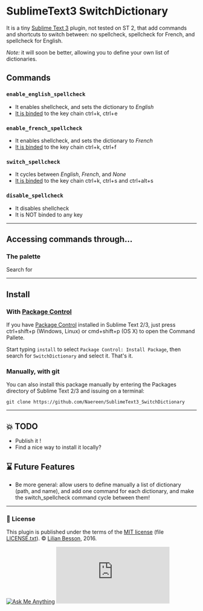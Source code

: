 # SublimeText3 SwitchDictionary
It is a tiny [Sublime Text 3]() plugin, not tested on ST 2, that add commands and shortcuts to switch between: no spellcheck, spellcheck for French, and spellcheck for English.

*Note:* it will soon be better, allowing you to define your own list of dictionaries.

## Commands
### `enable_english_spellcheck`
  - It enables shellcheck, and sets the dictionary to *English*
  - [It is binded]() to the key chain <key>ctrl+k, ctrl+e</key>

### `enable_french_spellcheck`
  - It enables shellcheck, and sets the dictionary to *French*
  - [It is binded]() to the key chain <key>ctrl+k, ctrl+f</key>

### `switch_spellcheck`
  - It cycles between *English*, *French*, and *None*
  - [It is binded]() to the key chain <key>ctrl+k, ctrl+s</key> and <key>ctrl+alt+s</key>

### `disable_spellcheck`
  - It disables shellcheck
  - It is NOT binded to any key

----

## Accessing commands through...
### The palette
Search for 

----

## Install
### With [Package Control](https://packagecontrol.io/)
If you have [Package Control](https://packagecontrol.io/) installed in Sublime Text 2/3, just press <key>ctrl+shift+p</key> (Windows, Linux) or <key>cmd+shift+p</key> (OS X) to open the Command Pallete.

Start typing `install` to select `Package Control: Install Package`, then search for `SwitchDictionary` and select it. That's it.

### Manually, with git
You can also install this package manually by entering the Packages directory of Sublime Text 2/3 and issuing on a terminal:

    git clone https://github.com/Naereen/SublimeText3_SwitchDictionary

----

## :boom: TODO
- Publish it !
- Find a nice way to install it locally?

## :hourglass: Future Features
- Be more general: allow users to define manually a list of dictionary (path, and name), and add one command for each dictionary, and make the switch_spellcheck command cycle between them!

----

### :scroll: License
This plugin is published under the terms of the [MIT license](http://lbesson.mit-license.org/) (file [LICENSE.txt](LICENSE.txt)).
© [Lilian Besson](https://github.com/Naereen), 2016.

[![Ask Me Anything](https://img.shields.io/badge/ask%20me-anything-1abc9c.svg)](https://github.com/Naereen/ama)
[![Analytics](https://ga-beacon.appspot.com/UA-38514290-17/github.com/Naereen/SublimeText3_SwitchDictionary/README.md?pixel)](https://github.com/Naereen/SublimeText3_SwitchDictionary/)
